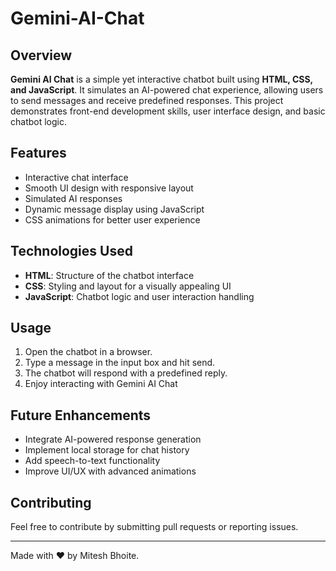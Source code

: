 # Gemini-AI-Chat

## Overview
**Gemini AI Chat** is a simple yet interactive chatbot built using **HTML, CSS, and JavaScript**. It simulates an AI-powered chat experience, allowing users to send messages and receive predefined responses. This project demonstrates front-end development skills, user interface design, and basic chatbot logic.

## Features
- Interactive chat interface
- Smooth UI design with responsive layout
- Simulated AI responses
- Dynamic message display using JavaScript
- CSS animations for better user experience

## Technologies Used
- **HTML**: Structure of the chatbot interface
- **CSS**: Styling and layout for a visually appealing UI
- **JavaScript**: Chatbot logic and user interaction handling

## Usage
1. Open the chatbot in a browser.
2. Type a message in the input box and hit send.
3. The chatbot will respond with a predefined reply.
4. Enjoy interacting with Gemini AI Chat

## Future Enhancements
- Integrate AI-powered response generation
- Implement local storage for chat history
- Add speech-to-text functionality
- Improve UI/UX with advanced animations

## Contributing
Feel free to contribute by submitting pull requests or reporting issues. 

---
Made with ❤️ by Mitesh Bhoite.
